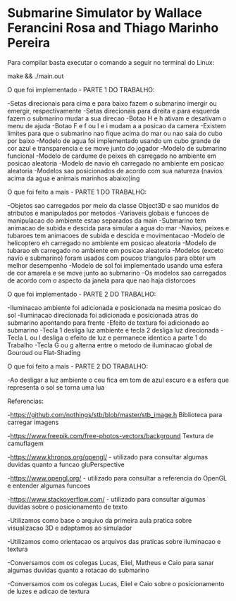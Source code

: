 # Submarine Simulator by Wallace Ferancini Rosa and Thiago Marinho Pereira

Para compilar basta executar o comando a seguir no terminal do Linux: 

make && ./main.out

O que foi implementado - PARTE 1 DO TRABALHO: 

-Setas direcionais para cima e para baixo fazem o submarino imergir ou emergir, respectivamente
-Setas direcionais para direita e para esquerda fazem o submarino mudar a sua direcao
-Botao H e h ativam e desativam o menu de ajuda
-Botao F e f ou I e i mudam a a posicao da camera
-Existem limites para que o submarino nao fique acima do mar ou nao saia do cubo por baixo
-Modelo de agua foi implementado usando um cubo grande de cor azul e transparencia e se move junto do jogador
-Modelo de submarino funcional
-Modelo de cardume de peixes eh carregado no ambiente em posicao aleatoria
-Modelo de navio eh carregado no ambiente em posicao aleatoria
-Modelos sao posicionados de acordo com sua natureza (navios acima da agua e animais marinhos abaixo)ing

O que foi feito a mais - PARTE 1 DO TRABALHO:

-Objetos sao carregados por meio da classe Object3D e sao munidos de atributos e manipulados por metodos
-Variaveis globais e funcoes de manipulacao do ambiente estao separados da main 
-Submarino tem animacao de subida e descida para simular a agua do mar
-Navios, peixes e tubaroes tem animacoes de subida e descida e movimentacao
-Modelo de helicoptero eh carregado no ambiente em posicao aleatoria
-Modelo de tubarao eh carregado no ambiente em posicao aleatoria
-Modelos (exceto navio e submarino) foram usados com poucos triangulos para obter um melhor desempenho
-Modelo de sol foi implementado usando uma esfera de cor amarela e se move junto ao submarino
-Os modelos sao carregados de acordo com o aspecto da janela para que nao haja distorcoes

O que foi implementado - PARTE 2 DO TRABALHO: 

-Iluminacao ambiente foi adicionada e posicionada na mesma posicao do sol
-Iluminacao direcionada foi adicionada e posicionada atras do submarino apontando para frente
-Efeito de textura foi adicionado ao submarino
-Tecla 1 desliga luz ambiente e tecla 2 desliga luz direcionada
-Tecla L ou l desliga o efeito de luz e permanece identico a parte 1 do Trabalho
-Tecla G ou g alterna entre o metodo de iluminacao global de Gouroud ou Flat-Shading

O que foi feito a mais - PARTE 2 DO TRABALHO:

-Ao desligar a luz ambiente o ceu fica em tom de azul escuro e a esfera que representa o sol se torna uma lua

Referencias:

-https://github.com/nothings/stb/blob/master/stb_image.h Biblioteca para carregar imagens

-https://www.freepik.com/free-photos-vectors/background Textura de camuflagem

-https://www.khronos.org/opengl/ - utilizado para consultar algumas duvidas quanto a funcao gluPerspective

-https://www.opengl.org/ - utilizado para consultar a referencia do OpenGL e entender algumas funcoes

-https://www.stackoverflow.com/ - utilizado para consultar algumas duvidas sobre o posicionamento de texto

-Utilizamos como base o arquivo da primeira aula pratica sobre visualizacao 3D e adaptamos ao simulador

-Utilizamos como orientacao os arquivos das praticas sobre iluminacao e textura

-Conversamos com os colegas Lucas, Eliel, Matheus e Caio para sanar algumas duvidas quanto a rotacao do submarino

-Conversamos com os colegas Lucas, Eliel e Caio sobre o posicionamento de luzes e adicao de textura